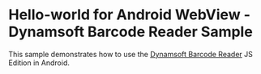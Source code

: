 # Hello-world for Android WebView - Dynamsoft Barcode Reader Sample

This sample demonstrates how to use the [Dynamsoft Barcode Reader](https://www.dynamsoft.com/barcode-reader/overview/) JS Edition in Android.

<!-- If you want to learn how to use the Android Edition SDK in javascript, you can check [Android WebView Barcode Scanning](https://github.com/Dynamsoft/barcode-reader-mobile-samples/tree/main/android/JavaScript/WebViewBarcodeScanning). -->
